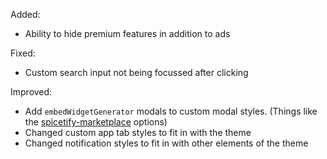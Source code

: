 Added:
- Ability to hide premium features in addition to ads

Fixed:
- Custom search input not being focussed after clicking

Improved:
- Add `embedWidgetGenerator` modals to custom modal styles. (Things like the [spicetify-marketplace](https://github.com/CharlieS1103/spicetify-marketplace) options)
- Changed custom app tab styles to fit in with the theme
- Changed notification styles to fit in with other elements of the theme